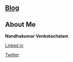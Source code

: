 
## [Blog](https://vnandha.github.io/blog/)


## About Me

**Nandhakumar Venkatachalam**

[Linked in](https://www.linkedin.com/in/vnandha/)

[Twitter](https://twitter.com/vnandha)
